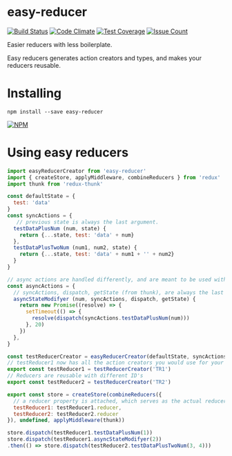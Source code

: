 # easy-reducer 
[![Build Status](https://travis-ci.org/ericwooley/easy-reducer.svg?branch=master)](https://travis-ci.org/ericwooley/easy-reducer)
[![Code Climate](https://codeclimate.com/github/ericwooley/easy-reducer/badges/gpa.svg)](https://codeclimate.com/github/ericwooley/easy-reducer)
[![Test Coverage](https://codeclimate.com/github/ericwooley/easy-reducer/badges/coverage.svg)](https://codeclimate.com/github/ericwooley/easy-reducer/coverage)
[![Issue Count](https://codeclimate.com/github/ericwooley/easy-reducer/badges/issue_count.svg)](https://codeclimate.com/github/ericwooley/easy-reducer)

Easier reducers with less boilerplate.

Easy reducers generates action creators and types, and makes your reducers reusable.

# Installing

`npm install --save easy-reducer`

[![NPM](https://nodei.co/npm/easy-reducer.png?downloads=true&downloadRank=true&stars=true)](https://nodei.co/npm/easy-reducer/)

# Using easy reducers

```js
import easyReducerCreator from 'easy-reducer'
import { createStore, applyMiddleware, combineReducers } from 'redux'
import thunk from 'redux-thunk'

const defaultState = {
  test: 'data'
}
const syncActions = {
   // previous state is always the last argument.
  testDataPlusNum (num, state) {
    return {...state, test: 'data' + num}
  },
  testDataPlusTwoNum (num1, num2, state) {
    return {...state, test: 'data' + num1 + '' + num2}
  }
}

// async actions are handled differently, and are meant to be used with redux-thunk
const asyncActions = {
  // syncActions, dispatch, getState (from thunk), are always the last arguments.
  asyncStateModifyer (num, syncActions, dispatch, getState) {
    return new Promise((resolve) => {
      setTimeout(() => {
        resolve(dispatch(syncActions.testDataPlusNum(num)))
      }, 20)
    })
  },
}

const testReducerCreator = easyReducerCreator(defaultState, syncActions, asyncActions)
// testReducer1 now has all the action creators you would use for your methods, with the types TR1/methodName
export const testReducer1 = testReducerCreator('TR1')
// Reducers are reusable with different ID's
export const testReducer2 = testReducerCreator('TR2')

export const store = createStore(combineReducers({
  // a reducer property is attached, which serves as the actual reducer.
  testReducer1: testReducer1.reducer,
  testReducer2: testReducer2.reducer
}), undefined, applyMiddleware(thunk))

store.dispatch(testReducer1.testDataPlusNum(1))
store.dispatch(testReducer1.asyncStateModifyer(2))
.then(() => store.dispatch(testReducer2.testDataPlusTwoNum(3, 4)))
```

